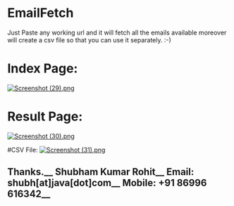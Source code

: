 # EmailFetch
Just Paste any working url and it will fetch all the emails available moreover will create a csv file so that you can use it separately. :-)

# Index Page:
[![Screenshot (29).png](https://s17.postimg.org/s0pneepkv/Screenshot_29.png)](https://postimg.org/image/o4cbif4l7/)

# Result Page:
[![Screenshot (30).png](https://s1.postimg.org/nqy289xi7/Screenshot_30.png)](https://postimg.org/image/fy7egariz/)

#CSV File:
[![Screenshot (31).png](https://s11.postimg.org/7bd3y2q0j/Screenshot_31.png)](https://postimg.org/image/80vwafqjz/)

Thanks.__
Shubham Kumar Rohit__
Email: shubh[at]java[dot]com__
Mobile: +91 86996 616342__
--------------------------
